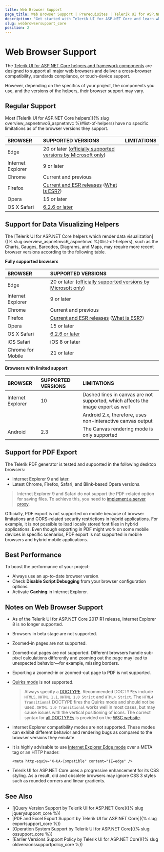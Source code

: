 ```yaml
---
title: Web Browser Support
page_title: Web Browser Support | Prerequisites | Telerik UI for ASP.NET Core
description: "Get started with Telerik UI for ASP.NET Core and learn which are the browsers supported by the framework components."
slug: webbrowsersupport_core
position: 2
---
```


# Web Browser Support

The [Telerik UI for ASP.NET Core helpers and framework components](https://demos.telerik.com/aspnet-core/) are designed to support all major web browsers and deliver a cross-browser compatibility, standards compliance, or touch-device support.

However, depending on the specifics of your project, the components you use, and the versions of the helpers, their browser support may vary.

## Regular Support

Most [Telerik UI for ASP.NET Core helpers]({% slug overview_aspnetmvc6_aspnetmvc %}#list-of-helpers) have no specific limitations as of the browser versions they support.

| BROWSER           | SUPPORTED VERSIONS            | LIMITATIONS
| :---------------- | :---------------------------- | :---------------
| Edge              | 20 or later ([officially supported versions by Microsoft only](https://en.wikipedia.org/wiki/Microsoft_Edge#Release_history)) |
| Internet Explorer | 9 or later                    |
| Chrome            | Current and previous          |
| Firefox           | [Current and ESR releases](https://en.wikipedia.org/wiki/History_of_Firefox#Release_history) ([What is ESR?](https://www.mozilla.org/en-US/firefox/organizations/faq/))|
| Opera             | 15 or later                   |
| OS X Safari       | [6.2.6 or later](https://en.wikipedia.org/wiki/Safari_version_history#Mac)|

## Support for Data Visualizing Helpers

The [Telerik UI for ASP.NET Core helpers which render data visualization]({% slug overview_aspnetmvc6_aspnetmvc %}#list-of-helpers), such as the Charts, Gauges, Barcodes, Diagrams, and Maps, may require more recent browser versions according to the following table.

**Fully supported browsers**

| BROWSER           | SUPPORTED VERSIONS            |
| :---------------- | :---------------------------- |
| Edge              | 20 or later ([officially supported versions by Microsoft only](https://en.wikipedia.org/wiki/Microsoft_Edge#Release_history)) |
| Internet Explorer | 9 or later                    |
| Chrome            | Current and previous          |
| Firefox           | [Current and ESR releases](https://en.wikipedia.org/wiki/History_of_Firefox#Release_history) ([What is ESR?](https://www.mozilla.org/en-US/firefox/organizations/faq/))|
| Opera             | 15 or later                   |
| OS X Safari       | [6.2.6 or later](https://en.wikipedia.org/wiki/Safari_version_history#Mac)|
| iOS Safari        | iOS 8 or later                |
| Chrome for Mobile | 21 or later                   |

**Browsers with limited support**

| BROWSER           | SUPPORTED VERSIONS            | LIMITATIONS                               |
| :---------------- | :---------------------------- | :-----------                              |
| Internet Explorer | 10                            | Dashed lines in canvas are not supported, which affects the image export as well |
|                   |                               | Android 2.x, therefore, uses non-interactive canvas output |
| Android           | 2.3                           | The Canvas rendering mode is only supported

## Support for PDF Export

The Telerik PDF generator is tested and supported in the following desktop browsers:
* Internet Explorer 9 and later.
* Latest Chrome, Firefox, Safari, and Blink-based Opera versions.

> Internet Explorer 9 and Safari do not support the PDF-related option for saving files. To achieve this, you need to [implement a server proxy](https://docs.telerik.com/kendo-ui/controls/data-management/grid/export/pdf-export#using-server-proxy).

Officially, PDF export is not supported on mobile because of browser limitations and CORS-related security restrictions in hybrid applications. For example, it is not possible to load locally stored font files in hybrid applications. Even though exporting in PDF might work on some mobile devices in specific scenarios, PDF export is not supported in mobile browsers and hybrid mobile applications.

## Best Performance

To boost the performance of your project:
* Always use an up-to-date browser version.
* Check **Disable Script Debugging** from your browser configuration options.
* Activate **Caching** in Internet Explorer.

## Notes on Web Browser Support

* As of the Telerik UI for ASP.NET Core 2017 R1 release, Internet Explorer 8 is no longer supported.
* Browsers in beta stage are not supported.
* Zoomed-in pages are not supported.
* Zoomed-out pages are not supported. Different browsers handle sub-pixel calculations differently and zooming out the page may lead to unexpected behavior&mdash;for example, missing borders.
* Exporting a zoomed-in or zoomed-out page to PDF is not supported.
* [Quirks mode](http://www.quirksmode.org/css/quirksmode.html) is not supported.

    > Always specify a [DOCTYPE](http://www.sitepoint.com/web-foundations/doctypes/). Recommended DOCTYPEs include `HTML5`, `XHTML 1.1`, `XHTML 1.0 Strict` and `HTML4 Strict`. The `HTML4 Transitional` DOCTYPE fires the Quirks mode and should not be used. `XHTML 1.0 Transitional` works well in most cases, but may cause issues with the vertical positioning of icons. The correct syntax for [all DOCTYPEs](http://www.w3.org/QA/2002/04/valid-dtd-list.html) is provided on the [W3C website](http://www.w3.org/).

* Internet Explorer compatibility modes are not supported. These modes can exhibit different behavior and rendering bugs as compared to the browser versions they emulate.
* It is highly advisable to use [Internet Explorer Edge mode](http://blogs.msdn.com/b/ie/archive/2010/06/16/ie-s-compatibility-features-for-site-developers.aspx) over a META tag or an HTTP header:

    ```
    <meta http-equiv="X-UA-Compatible" content="IE=edge" />
    ```

* Telerik UI for ASP.NET Core uses a progressive enhancement for its CSS styling. As a result, old and obsolete browsers may ignore CSS 3 styles such as rounded corners and linear gradients.

## See Also

* [jQuery Version Support by Telerik UI for ASP.NET Core]({% slug jquerysupport_core %})
* [PDF and Excel Export Support by Telerik UI for ASP.NET Core]({% slug exportsupport_core %})
* [Operation System Support by Telerik UI for ASP.NET Core]({% slug ossupport_core %})
* [Earlier Versions Support Policy by Telerik UI for ASP.NET Core]({% slug oldversionssupportpolicy_core %})
